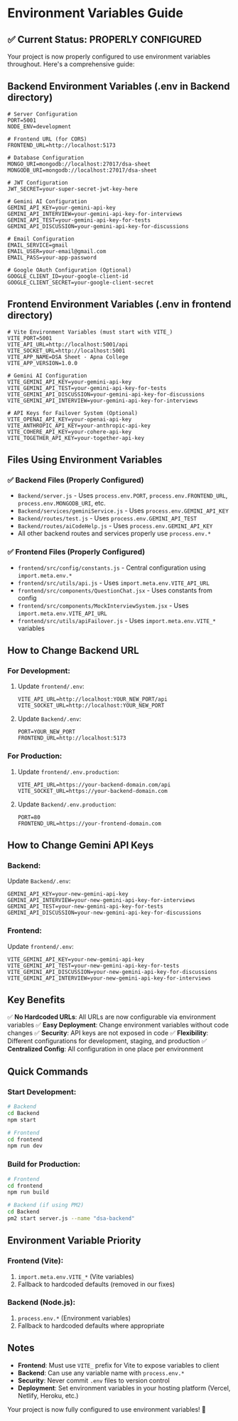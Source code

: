 # Environment Variables Guide

## ✅ Current Status: PROPERLY CONFIGURED

Your project is now properly configured to use environment variables throughout. Here's a comprehensive guide:

## Backend Environment Variables (.env in Backend directory)

```env
# Server Configuration
PORT=5001
NODE_ENV=development

# Frontend URL (for CORS)
FRONTEND_URL=http://localhost:5173

# Database Configuration
MONGO_URI=mongodb://localhost:27017/dsa-sheet
MONGODB_URI=mongodb://localhost:27017/dsa-sheet

# JWT Configuration
JWT_SECRET=your-super-secret-jwt-key-here

# Gemini AI Configuration
GEMINI_API_KEY=your-gemini-api-key
GEMINI_API_INTERVIEW=your-gemini-api-key-for-interviews
GEMINI_API_TEST=your-gemini-api-key-for-tests
GEMINI_API_DISCUSSION=your-gemini-api-key-for-discussions

# Email Configuration
EMAIL_SERVICE=gmail
EMAIL_USER=your-email@gmail.com
EMAIL_PASS=your-app-password

# Google OAuth Configuration (Optional)
GOOGLE_CLIENT_ID=your-google-client-id
GOOGLE_CLIENT_SECRET=your-google-client-secret
```

## Frontend Environment Variables (.env in frontend directory)

```env
# Vite Environment Variables (must start with VITE_)
VITE_PORT=5001
VITE_API_URL=http://localhost:5001/api
VITE_SOCKET_URL=http://localhost:5001
VITE_APP_NAME=DSA Sheet - Apna College
VITE_APP_VERSION=1.0.0

# Gemini AI Configuration
VITE_GEMINI_API_KEY=your-gemini-api-key
VITE_GEMINI_API_TEST=your-gemini-api-key-for-tests
VITE_GEMINI_API_DISCUSSION=your-gemini-api-key-for-discussions
VITE_GEMINI_API_INTERVIEW=your-gemini-api-key-for-interviews

# API Keys for Failover System (Optional)
VITE_OPENAI_API_KEY=your-openai-api-key
VITE_ANTHROPIC_API_KEY=your-anthropic-api-key
VITE_COHERE_API_KEY=your-cohere-api-key
VITE_TOGETHER_API_KEY=your-together-api-key
```

## Files Using Environment Variables

### ✅ Backend Files (Properly Configured)
- `Backend/server.js` - Uses `process.env.PORT`, `process.env.FRONTEND_URL`, `process.env.MONGODB_URI`, etc.
- `Backend/services/geminiService.js` - Uses `process.env.GEMINI_API_KEY`
- `Backend/routes/test.js` - Uses `process.env.GEMINI_API_TEST`
- `Backend/routes/aiCodeHelp.js` - Uses `process.env.GEMINI_API_KEY`
- All other backend routes and services properly use `process.env.*`

### ✅ Frontend Files (Properly Configured)
- `frontend/src/config/constants.js` - Central configuration using `import.meta.env.*`
- `frontend/src/utils/api.js` - Uses `import.meta.env.VITE_API_URL`
- `frontend/src/components/QuestionChat.jsx` - Uses constants from config
- `frontend/src/components/MockInterviewSystem.jsx` - Uses `import.meta.env.VITE_API_URL`
- `frontend/src/utils/apiFailover.js` - Uses `import.meta.env.VITE_*` variables

## How to Change Backend URL

### For Development:
1. Update `frontend/.env`:
   ```env
   VITE_API_URL=http://localhost:YOUR_NEW_PORT/api
   VITE_SOCKET_URL=http://localhost:YOUR_NEW_PORT
   ```

2. Update `Backend/.env`:
   ```env
   PORT=YOUR_NEW_PORT
   FRONTEND_URL=http://localhost:5173
   ```

### For Production:
1. Update `frontend/.env.production`:
   ```env
   VITE_API_URL=https://your-backend-domain.com/api
   VITE_SOCKET_URL=https://your-backend-domain.com
   ```

2. Update `Backend/.env.production`:
   ```env
   PORT=80
   FRONTEND_URL=https://your-frontend-domain.com
   ```

## How to Change Gemini API Keys

### Backend:
Update `Backend/.env`:
```env
GEMINI_API_KEY=your-new-gemini-api-key
GEMINI_API_INTERVIEW=your-new-gemini-api-key-for-interviews
GEMINI_API_TEST=your-new-gemini-api-key-for-tests
GEMINI_API_DISCUSSION=your-new-gemini-api-key-for-discussions
```

### Frontend:
Update `frontend/.env`:
```env
VITE_GEMINI_API_KEY=your-new-gemini-api-key
VITE_GEMINI_API_TEST=your-new-gemini-api-key-for-tests
VITE_GEMINI_API_DISCUSSION=your-new-gemini-api-key-for-discussions
VITE_GEMINI_API_INTERVIEW=your-new-gemini-api-key-for-interviews
```

## Key Benefits

✅ **No Hardcoded URLs**: All URLs are now configurable via environment variables
✅ **Easy Deployment**: Change environment variables without code changes
✅ **Security**: API keys are not exposed in code
✅ **Flexibility**: Different configurations for development, staging, and production
✅ **Centralized Config**: All configuration in one place per environment

## Quick Commands

### Start Development:
```bash
# Backend
cd Backend
npm start

# Frontend  
cd frontend
npm run dev
```

### Build for Production:
```bash
# Frontend
cd frontend
npm run build

# Backend (if using PM2)
cd Backend
pm2 start server.js --name "dsa-backend"
```

## Environment Variable Priority

### Frontend (Vite):
1. `import.meta.env.VITE_*` (Vite variables)
2. Fallback to hardcoded defaults (removed in our fixes)

### Backend (Node.js):
1. `process.env.*` (Environment variables)
2. Fallback to hardcoded defaults where appropriate

## Notes

- **Frontend**: Must use `VITE_` prefix for Vite to expose variables to client
- **Backend**: Can use any variable name with `process.env.*`
- **Security**: Never commit `.env` files to version control
- **Deployment**: Set environment variables in your hosting platform (Vercel, Netlify, Heroku, etc.)

Your project is now fully configured to use environment variables! 🎉
